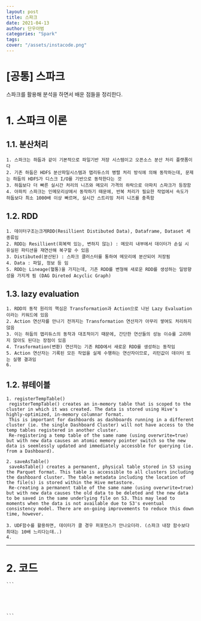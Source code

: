 ```yaml
---
layout: post
title: 스파크
date: 2021-04-13
author: 단우아범
categories: "Spark"
tags:	
cover: "/assets/instacode.png"
---
```


[공통] 스파크
======================

스파크를 활용해 분석을 하면서 배운 점들을 정리한다.


# 1. 스파크 이론
## 1.1. 분산처리
	1. 스파크는 하둡과 같이 기본적으로 파일기반 저장 시스템이고 오픈소스 분산 처리 플랫폼이다
	2. 기존 하둡은 HDFS 분산파일시스템과 맵리듀스의 병렬 처리 방식에 의해 동작하는데, 문제는 하둡의 HDFS가 디스크 I/O를 기반으로 동작한다는 것
	3. 하둡보다 더 빠른 실시간 처리의 니즈와 메모리 가격의 하락으로 아파치 스파크가 등장함
	4. 아파치 스파크는 인메모리상에서 동작하기 때문에, 반복 처리가 필요한 작업에서 속도가 하둡보다 최소 1000배 이상 빠르며, 실시간 스트리밍 처리 니즈를 충족함

## 1.2. RDD
	1. 데이터구조는크게RDD(Resillient Distibuted Data), Dataframe, Dataset 세 종류임
	2. RDD는 Resillient(회복력 있는, 변하지 않는) : 메모리 내부에서 데이터가 손실 시 유실된 파티션을 재연산해 복구할 수 있음
	3. Distibuted(분산된) : 스파크 클러스터를 통하여 메모리에 분산되어 저장됨
	4. Data : 파일, 정보 등 임
	5. RDD는 Lineage(혈통)을 가지는데, 기존 RDD를 변형해 새로운 RDD를 생성하는 일방향성을 가지게 됨 (DAG Direted Acyclic Graph)

## 1.3. lazy evaluation
	1. RDD의 동작 원리의 핵심은 Transformation과 Action으로 나뉜 Lazy Evaluation이라는 키워드에 있음
	2. Action 연산자를 만나기 전까지는 Transformation 연산자가 아무리 쌓여도 처리하지 않음
	3. 이는 하둡의 맵리듀스의 동작과 대조적이기 때문에, 간단한 연산들의 성능 이슈를 고려하지 않아도 된다는 장점이 있음
	4. Trasformation(변환) 연산자는 기존 RDD에서 새로운 RDD를 생성하는 동작임
	5. Action 연산자는 기록된 모든 작업을 실제 수행하는 연산자이므로, 리턴값이 데이터 또는 실행 결과임
	6. 



## 1.2. 뷰테이블
	1. registerTempTable()
     registerTempTable() creates an in-memory table that is scoped to the cluster in which it was created. The data is stored using Hive's highly-optimized, in-memory columnar format.  
     This is important for dashboards as dashboards running in a different cluster (ie. the single Dashboard Cluster) will not have access to the temp tables registered in another cluster.  
     Re-registering a temp table of the same name (using overwrite=true) but with new data causes an atomic memory pointer switch so the new data is seemlessly updated and immediately accessble for querying (ie. from a Dashboard).  

	2. saveAsTable()
     saveAsTable() creates a permanent, physical table stored in S3 using the Parquet format. This table is accessible to all clusters including the dashboard cluster. The table metadata including the location of the file(s) is stored within the Hive metastore.	
     Re-creating a permanent table of the same name (using overwrite=true) but with new data causes the old data to be deleted and the new data to be saved in the same underlying file on S3. This may lead to moments when the data is not available due to S3's eventual consistency model. There are on-going improvements to reduce this down time, however.
       
	3. UDF함수를 활용하면, 데이터가 클 경우 퍼포먼스가 안나오더라. (스파크 내장 함수보다 최대는 10배 느리다는데..)
	4. 

****
# 2. 코드
    ```
    
    
    
    
    
    ```
